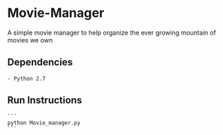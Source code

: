 # Movie-Manager
A simple movie manager to help organize the ever growing mountain of movies we own

## Dependencies

    - Python 2.7

## Run Instructions

    ```
    python Movie_manager.py
    ```
